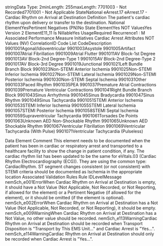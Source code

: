 

stringData Type: 2minLength: 255maxLength: 
7701003 - Not Recorded7701001 - Not Applicable
StateNational
eArrest.17
eArrest.17 - Cardiac Rhythm on Arrival at Destination
Definition
The patient's cardiac rhythm upon delivery or transfer to the destination.
National ElementYesPertinent Negatives (PN)No
State ElementYes
NOT ValuesYes
Version 2 ElementE11_11
Is NillableYes
UsageRequired
Recurrence1 : M
Associated Performance Measure Initiatives
Cardiac Arrest
Attributes
NOT Values (NV)
CorrelationID
Code List
CodeDescription
9901001Agonal/Idioventricular
9901003Asystole
9901005Artifact
9901007Atrial Fibrillation
9901009Atrial Flutter
9901011AV Block-1st Degree
9901013AV Block-2nd Degree-Type 1
9901015AV Block-2nd Degree-Type 2
9901017AV Block-3rd Degree
9901019Junctional
9901021Left Bundle Branch Block
9901023Non-STEMI Anterior Ischemia
9901025Non-STEMI Inferior Ischemia
9901027Non-STEMI Lateral Ischemia
9901029Non-STEMI Posterior Ischemia
9901030Non-STEMI Septal Ischemia
9901031Other
9901033Paced Rhythm
9901035PEA
9901037Premature Atrial Contractions
9901039Premature Ventricular Contractions
9901041Right Bundle Branch Block
9901043Sinus Arrhythmia
9901045Sinus Bradycardia
9901047Sinus Rhythm
9901049Sinus Tachycardia
9901051STEMI Anterior Ischemia
9901053STEMI Inferior Ischemia
9901055STEMI Lateral Ischemia
9901057STEMI Posterior Ischemia
9901058STEMI Septal Ischemia
9901059Supraventricular Tachycardia
9901061Torsades De Points
9901063Unknown AED Non-Shockable Rhythm
9901065Unknown AED Shockable Rhythm
9901067Ventricular Fibrillation
9901069Ventricular Tachycardia (With Pulse)
9901071Ventricular Tachycardia (Pulseless)

Data Element Comment
This element needs to be documented when the patient has been in cardiac or respiratory arrest and transported to a
healthcare facility to show the change in patient condition, if any. The cardiac rhythm list has been updated to be the same for
eVitals.03 (Cardiac Rhythm Electrocardiography (ECG)). They are using the common type: CardiacRhythm. ST segment
changes consistent (or not consistent) with STEMI criteria should be documented as Ischemia in the appropriate location
Associated Validation Rules
Rule IDLevelMessage
nemSch_e001ErrorWhen Cardiac Rhythm on Arrival at Destination is empty, it should have a Not Value (Not
Applicable, Not Recorded, or Not Reporting, if allowed for the element) or a Pertinent Negative
(if allowed for the element), or it should be omitted (if the element is optional).
nemSch_e002ErrorWhen Cardiac Rhythm on Arrival at Destination has a Not Value (Not Applicable, Not Recorded,
or Not Reporting), it should be empty.
nemSch_e009WarningWhen Cardiac Rhythm on Arrival at Destination has a Not Value, no other value should be
recorded.
nemSch_e113WarningCardiac Rhythm on Arrival at Destination should be recorded when Transport Disposition is
"Transport by This EMS Unit..." and Cardiac Arrest is "Yes...".
nemSch_e114WarningCardiac Rhythm on Arrival at Destination should only be recorded when Cardiac Arrest is
"Yes...".